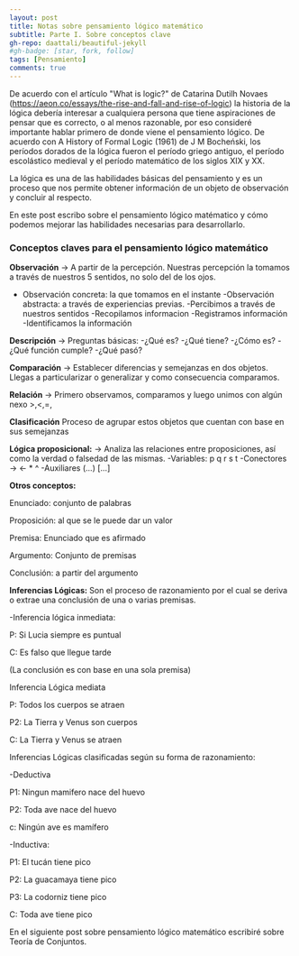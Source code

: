 ```yaml
---
layout: post
title: Notas sobre pensamiento lógico matemático 
subtitle: Parte I. Sobre conceptos clave 
gh-repo: daattali/beautiful-jekyll
#gh-badge: [star, fork, follow]
tags: [Pensamiento]
comments: true
---
```


De acuerdo con el artículo "What is logic?" de Catarina Dutilh Novaes (https://aeon.co/essays/the-rise-and-fall-and-rise-of-logic) la historia de la lógica debería interesar a cualquiera persona que tiene aspiraciones de pensar que es correcto, o al menos razonable, por eso consideré importante hablar primero de donde viene el pensamiento lógico. De acuerdo con A History of Formal Logic (1961) de J M Bocheński, los períodos dorados de la lógica fueron el período griego antiguo, el período escolástico medieval y el período matemático de los siglos XIX y XX. 

La lógica es una de las habilidades básicas del pensamiento y es un proceso que nos permite obtener información de un objeto de observación y concluir al respecto.

En este post escribo sobre el pensamiento lógico matématico y cómo podemos mejorar las habilidades necesarias para desarrollarlo. 

### Conceptos claves para el pensamiento lógico matemático ###

**Observación** → A partir de la percepción. Nuestras percepción la tomamos a través de nuestros 5 sentidos, no solo del de los ojos.
- Observación concreta: la que tomamos en el instante 
-Observación abstracta: a través de experiencias previas.
-Percibimos a través de nuestros sentidos
-Recopilamos informacion
-Registramos información
-Identificamos la información

**Descripción** → Preguntas básicas:
-¿Qué es?
-¿Qué tiene?
-¿Cómo es?
-¿Qué función cumple?
-¿Qué pasó?

**Comparación** → Establecer diferencias y semejanzas en dos objetos. Llegas a particularizar o generalizar y como consecuencia comparamos.

**Relación** → Primero observamos, comparamos y luego unimos con algún nexo >,<,=,

**Clasificación** Proceso de agrupar estos objetos que cuentan con base en sus semejanzas

**Lógica proposicional:** → Analiza las relaciones entre proposiciones, así como la verdad o falsedad de las mismas.
-Variables: p q r s t
-Conectores → ← * ^
-Auxiliares (...) [...]

**Otros conceptos:**

Enunciado: conjunto de palabras

Proposición: al que se le puede dar un valor

Premisa: Enunciado que es afirmado

Argumento: Conjunto de premisas

Conclusión: a partir del argumento

**Inferencias Lógicas:** Son el proceso de razonamiento por el cual se deriva o extrae una conclusión de una o varias premisas. 

-Inferencia lógica inmediata: 

P: Si Lucia siempre es puntual

C: Es falso que llegue tarde

(La conclusión es con base en una sola premisa)

Inferencia Lógica mediata

P: Todos los cuerpos se atraen

P2: La Tierra y Venus son cuerpos

C: La Tierra y Venus se atraen

Inferencias Lógicas clasificadas según su forma de razonamiento:

-Deductiva

P1: Ningun mamifero nace del huevo

P2: Toda ave nace del huevo

c: Ningún ave es mamífero 

-Inductiva:

P1: El tucán tiene pico

P2: La guacamaya tiene pico

P3: La codorniz tiene pico

C: Toda ave tiene pico

En el siguiente post sobre pensamiento lógico matemático escribiré sobre Teoría de Conjuntos.